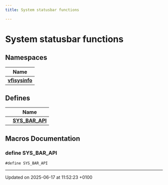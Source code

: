 ```yaml
---
title: System statusbar functions

---
```


# System statusbar functions



## Namespaces

| Name           |
| -------------- |
| **[vfisysinfo](namespacevfisysinfo.md)**  |

## Defines

|                | Name           |
| -------------- | -------------- |
|  | **[SYS_BAR_API](group__sysbar.md#define-sys-bar-api)**  |




## Macros Documentation

### define SYS_BAR_API

```
#define SYS_BAR_API 
```




-------------------------------

Updated on 2025-06-17 at 11:52:23 +0100
